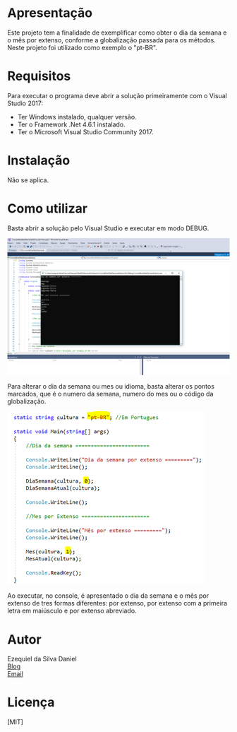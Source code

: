 # Apresentação

Este projeto tem a finalidade de exemplificar como obter o dia da semana e o mês por extenso, conforme a globalização passada para os métodos. Neste projeto foi utilizado como exemplo o "pt-BR".


# Requisitos

Para executar o programa deve abrir a solução primeiramente com o Visual Studio 2017:
* Ter Windows instalado, qualquer versão.
* Ter o Framework .Net 4.6.1 instalado.
* Ter o Microsoft Visual Studio Community 2017.


# Instalação

Não se aplica.


# Como utilizar

Basta abrir a solução pelo Visual Studio e executar em modo DEBUG.

![DEBUG](Debug.PNG)

Para alterar o dia da semana ou mes ou idioma, basta alterar os pontos marcados, que é o numero da semana, numero do mes ou o código da globalização.

![ALTERAr](Alterar.PNG)


Ao executar, no console, é apresentado o dia da semana e o mês por extenso de tres formas diferentes: por extenso, por extenso com a primeira letra em maiúsculo e por extenso abreviado.


# Autor

Ezequiel da Silva Daniel  
[Blog](https://ezequieldaniel.wordpress.com/)  
[Email](ezequielsd@gmail.com)



# Licença

[MIT]
